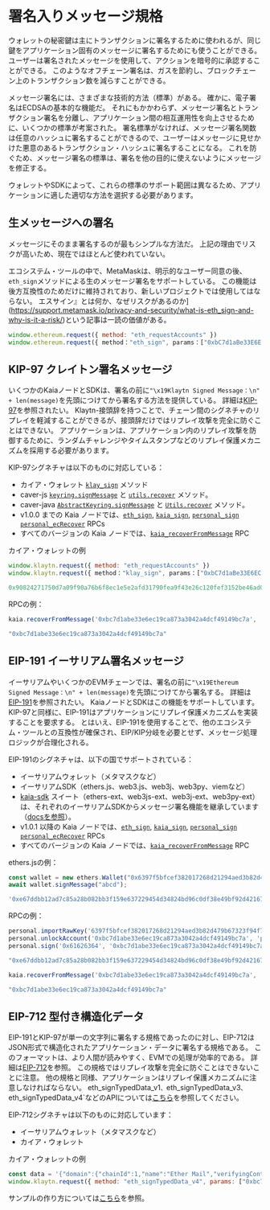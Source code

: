 # 署名入りメッセージ規格

ウォレットの秘密鍵は主にトランザクションに署名するために使われるが、同じ鍵をアプリケーション固有のメッセージに署名するためにも使うことができる。 ユーザーは署名されたメッセージを使用して、アクションを暗号的に承認することができる。 このようなオフチェーン署名は、ガスを節約し、ブロックチェーン上のトランザクション数を減らすことができる。

メッセージ署名には、さまざまな技術的方法（標準）がある。 確かに、電子署名はECDSAの基本的な機能だ。 それにもかかわらず、メッセージ署名とトランザクション署名を分離し、アプリケーション間の相互運用性を向上させるために、いくつかの標準が考案された。 署名標準がなければ、メッセージ署名関数は任意のハッシュに署名することができるので、ユーザーはメッセージに見せかけた悪意のあるトランザクション・ハッシュに署名することになる。 これを防ぐため、メッセージ署名の標準は、署名を他の目的に使えないようにメッセージを修正する。

ウォレットやSDKによって、これらの標準のサポート範囲は異なるため、アプリケーションに適した適切な方法を選択する必要があります。

## 生メッセージへの署名

メッセージにそのまま署名するのが最もシンプルな方法だ。 上記の理由でリスクが高いため、現在ではほとんど使われていない。

エコシステム・ツールの中で、MetaMaskは、明示的なユーザー同意の後、`eth_sign`メソッドによる生のメッセージ署名をサポートしている。 この機能は後方互換性のためだけに維持されており、新しいプロジェクトでは使用してはならない。 エスサイン』とは何か、なぜリスクがあるのか](https://support.metamask.io/privacy-and-security/what-is-eth_sign-and-why-is-it-a-risk/)という記事は一読の価値がある。

```js
window.ethereum.request({ method: "eth_requestAccounts" })
window.ethereum.request({ method："eth_sign", params：["0xbC7d1aBe33E6EC19cA873A3042A4DCF49149BC7A", "0x00112233445566778899aabbccddeeff00112233445566778899aabbccddeeff"]}).then(console.log)
```

## KIP-97 クレイトン署名メッセージ

いくつかのKaiaノードとSDKは、署名の前に`"\x19Klaytn Signed Message：\n" + len(message)`を先頭につけてから署名する方法を提供している。 詳細は[KIP-97](https://kips.kaia.io/KIPs/kip-97)を参照されたい。 Klaytn-接頭辞を持つことで、チェーン間のシグネチャのリプレイを軽減することができるが、接頭辞だけではリプレイ攻撃を完全に防ぐことはできない。 アプリケーションは、アプリケーション内のリプレイ攻撃を防御するために、ランダムチャレンジやタイムスタンプなどのリプレイ保護メカニズムを採用する必要があります。

KIP-97シグネチャは以下のものに対応している：

- カイア・ウォレット [`klay_sign`](https://docs.kaiawallet.io/api_reference/caver_methods#caverklaysign) メソッド
- caver-js [`keyring.signMessage`](../sdk/caver-js/api/caver-wallet/keyring) と [`utils.recover`](../sdk/caver-js/api/caver.utils) メソッド。
- caver-java [`AbstractKeyring.signMessage`](https://javadoc.io/doc/com.klaytn.caver/core/latest/com/klaytn/caver/wallet/keyring/AbstractKeyring.html) と [`Utils.recover`](https://javadoc.io/doc/com.klaytn.caver/core/latest/com/klaytn/caver/utils/Utils.html) メソッド。
- v1.0.0 までの Kaia ノードでは、[`eth_sign`](../json-rpc/eth/sign), [`kaia_sign`](../json-rpc/kaia/sign), [`personal_sign`](../json-rpc/personal/sign) [`personal_ecRecover`](../json-rpc/personal/ec-recover) RPCs
- すべてのバージョンの Kaia ノードでは、[`kaia_recoverFromMessage`](../json-rpc/kaia/recover-from-message) RPC

カイア・ウォレットの例

```js
window.klaytn.request({ method: "eth_requestAccounts" })
window.klaytn.request({ method："klay_sign", params：["0xbC7d1aBe33E6EC19cA873A3042A4DCF49149BC7A", "0x61626364"] }).then(console.log)

0x90824271750d7a09f90a76b6f8ec1e5e2afd31790fea9f43e26c120fef3152be46ad09c76f87bd6c495859fa37127754f1f0780180df53eda80034dac036b8d31b
```

RPCの例：

```js
kaia.recoverFromMessage('0xbc7d1abe33e6ec19ca873a3042a4dcf49149bc7a', '0x61626364','0x90824271750d7a09f90a76b6f8ec1e5e2afd31790fea9f43e26c120fef3152be46ad09c76f87bd6c495859fa37127754f1f0780180df53eda80034dac036b8d31b', 'latest')

"0xbc7d1abe33e6ec19ca873a3042a4dcf49149bc7a"
```

## EIP-191 イーサリアム署名メッセージ

イーサリアムやいくつかのEVMチェーンでは、署名の前に`"\x19Ethereum Signed Message：\n" + len(message)`を先頭につけてから署名する。 詳細は[EIP-191](https://eips.ethereum.org/EIPS/eip-191)を参照されたい。 KaiaノードとSDKはこの機能をサポートしています。 KIP-97と同様に、EIP-191はアプリケーションにリプレイ保護メカニズムを実装することを要求する。 とはいえ、EIP-191を使用することで、他のエコシステム・ツールとの互換性が確保され、EIP/KIP分岐を必要とせず、メッセージ処理ロジックが合理化される。

EIP-191のシグネチャは、以下の国でサポートされている：

- イーサリアムウォレット（メタマスクなど）
- イーサリアムSDK（ethers.js、web3.js、web3j、web3py、viemなど）
- [kaia-sdk](https://github.com/kaiachain/kaia-sdk) スイート（ethers-ext、web3js-ext、web3j-ext、web3py-ext）は、それぞれのイーサリアムSDKからメッセージ署名機能を継承しています（[docsを参照](../sdk)）。
- v1.0.1 以降の Kaia ノードでは、[`eth_sign`](../json-rpc/eth/sign), [`kaia_sign`](../json-rpc/kaia/sign), [`personal_sign`](../json-rpc/personal/sign) [`personal_ecRecover`](../json-rpc/personal/ec-recover) RPCs
- すべてのバージョンの Kaia ノードでは、[`kaia_recoverFromMessage`](../json-rpc/kaia/recover-from-message) RPC

ethers.jsの例：

```js
const wallet = new ethers.Wallet("0x6397f5bfcef382017268d21294aed3b82d479b67323f94f7065d92a43643f20f");
await wallet.signMessage("abcd");

'0xe67ddbb12ad7c85a28b082bb3f159e637229454d34824bd96c0df38e49bf92d42167ffba7565855585de0c32407b0622b0b66fdfe7bd6566d4a19ca40b39ec631b'
```

RPCの例：

```js
personal.importRawKey('6397f5bfcef382017268d21294aed3b82d479b67323f94f7065d92a43643f20f', 'pass')
personal.unlockAccount('0xbc7d1abe33e6ec19ca873a3042a4dcf49149bc7a', 'pass')
personal.sign('0x61626364', '0xbc7d1abe33e6ec19ca873a3042a4dcf49149bc7a', 'pass')

"0xe67ddbb12ad7c85a28b082bb3f159e637229454d34824bd96c0df38e49bf92d42167ffba7565855585de0c32407b0622b0b66fdfe7bd6566d4a19ca40b39ec631b"
```

```js
kaia.recoverFromMessage('0xbc7d1abe33e6ec19ca873a3042a4dcf49149bc7a', '0x61626364','0xe67ddbb12ad7c85a28b082bb3f159e637229454d34824bd96c0df38e49bf92d42167ffba7565855585de0c32407b0622b0b66fdfe7bd6566d4a19ca40b39ec631b', 'latest')

"0xbc7d1abe33e6ec19ca873a3042a4dcf49149bc7a"
```

## EIP-712 型付き構造化データ

EIP-191とKIP-97が単一の文字列に署名する規格であったのに対し、EIP-712はJSON形式で構造化されたアプリケーション・データに署名する規格である。 このフォーマットは、より人間が読みやすく、EVMでの処理が効率的である。 詳細は[EIP-712](https://eips.ethereum.org/EIPS/eip-712)を参照。 この規格ではリプレイ攻撃を完全に防ぐことはできないことに注意。 他の規格と同様、アプリケーションはリプレイ保護メカニズムに注意しなければならない。 eth_signTypedData_v1`、`eth_signTypedData_v3`、`eth_signTypedData_v4\`などのAPIについては[こちら](https://docs.metamask.io/wallet/concepts/signing-methods/)を参照してください。

EIP-712シグネチャは以下のものに対応しています：

- イーサリアムウォレット（メタマスクなど）
- カイア・ウォレット

カイア・ウォレットの例

```js
const data = '{"domain":{"chainId":1,"name":"Ether Mail","verifyingContract":"0xCcCCccccCCCCcCCCCCCcCcCccCcCCCcCcccccccC","version":"1"},"message":{"contents":"Hello, Bob!","attachedMoneyInEth":4.2,"from":{"name":"Cow","wallets":["0xCD2a3d9F938E13CD947Ec05AbC7FE734Df8DD826","0xDeaDbeefdEAdbeefdEadbEEFdeadbeEFdEaDbeeF"]},"to":[{"name":"Bob","wallets":["0xbBbBBBBbbBBBbbbBbbBbbbbBBbBbbbbBbBbbBBbB","0xB0BdaBea57B0BDABeA57b0bdABEA57b0BDabEa57","0xB0B0b0b0b0b0B000000000000000000000000000"]}]},"primaryType":"Mail","types":{"EIP712Domain":[{"name":"name","type":"string"},{"name":"version","type":"string"},{"name":"chainId","type":"uint256"},{"name":"verifyingContract","type":"address"}],"Group":[{"name":"name","type":"string"},{"name":"members","type":"Person[]"}],"Mail":[{"name":"from","type":"Person"},{"name":"to","type":"Person[]"},{"name":"contents","type":"string"}],"Person":[{"name":"name","type":"string"},{"name":"wallets","type":"address[]"}]}}';
window.klaytn.request({ method: "eth_signTypedData_v4", params: ["0xbc7d1abe33e6ec19ca873a3042a4dcf49149bc7a", data] })
```

サンプルの作り方については[こちら](https://docs.metamask.io/wallet/how-to/sign-data/)を参照。
